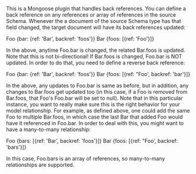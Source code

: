 
This is a Mongoose plugin that handles back references. You can
define a back reference on any references or array of references
in the source Schema. Whenever the a document of the source Schema
type has that field changed, the target document will have its
back references updated:

Foo {bar: {ref: 'Bar', backref: 'foos'}}
Bar {foos: [{ref: 'Foo'}]}

In the above, anytime Foo.bar is changed, the related Bar.foos is
updated. Note that this is not bi-directional! If Bar.foos is changed,
Foo.bar is NOT updated. In order to do that, you need to define a
reverse back reference:

Foo {bar: {ref: 'Bar', backref: 'foos'}}
Bar {foos: [{ref: "Foo', backref: 'bar'}]}

In the above, any updates to Foo.bar is same as before, but in addition,
any changes to Bar.foos get updated too (in this case, if a Foo is
removed from Bar.foos, that Foo's Foo.bar will be set to null). Note
that in this particular instance, you want to really make sure this
is the right behavior for your model relationship. For example,
as defined above, one could add the same Foo to multiple Bar.foos, in
which case the last Bar that added Foo would have it referenced in
Foo.bar. In order to deal with this, you might want to have a many-to-many
relationship:

Foo {bars: [{ref: 'Bar', backref: 'foos'}]}
Bar {foos: [{ref: "Foo', backref: 'bars'}]}

In this case, Foo.bars is an array of references, so many-to-many
relationships are supported.

